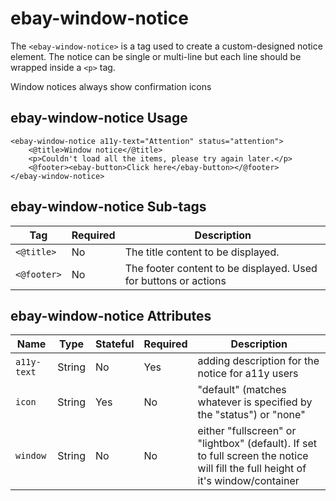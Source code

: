 # ebay-window-notice

The `<ebay-window-notice>` is a tag used to create a custom-designed notice element. The notice can be single or multi-line but each line should be wrapped inside a `<p>` tag.

Window notices always show confirmation icons

## ebay-window-notice Usage

```marko
<ebay-window-notice a11y-text="Attention" status="attention">
    <@title>Window notice</@title>
    <p>Couldn't load all the items, please try again later.</p>
    <@footer><ebay-button>Click here</ebay-button></@footer>
</ebay-window-notice>
```

## ebay-window-notice Sub-tags

Tag | Required | Description
--- | --- | ---
`<@title>` | No | The title content to be displayed.
`<@footer>` | No | The footer content to be displayed. Used for buttons or actions

## ebay-window-notice Attributes

Name | Type | Stateful | Required | Description
--- | --- | --- | --- | ---
`a11y-text` | String | No | Yes | adding description for the notice for a11y users
`icon` | String | Yes | No | "default" (matches whatever is specified by the "status") or "none"
`window` | String | No | No | either "fullscreen" or "lightbox" (default). If set to full screen the notice will fill the full height of it's window/container
